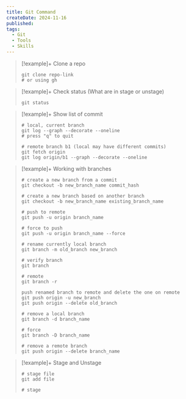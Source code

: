 ```yaml
---
title: Git Command
createDate: 2024-11-16
published: 
tags:
  - Git
  - Tools
  - Skills
---
```

> [!example]+ Clone a repo
> 
> ```shell
> git clone repo-link
> # or using gh
> ```

> [!example]+ Check status (What are in stage or unstage)
> ```shell
> git status
> ```

> [!example]+ Show list of commit
> ```shell
> # local, current branch
> git log --graph --decorate --oneline
> # press "q" to quit
> 
> # remote branch b1 (local may have different commits)
> git fetch origin 
> git log origin/b1 --graph --decorate --oneline
> ```

> [!example]+ Working with branches
> ```shell
> # create a new branch from a commit
> git checkout -b new_branch_name commit_hash
> 
> # create a new branch based on another branch
> git checkout -b new_branch_name existing_branch_name
> 
> # push to remote
> git push -u origin branch_name
> 
> # force to push
> git push -u origin branch_name --force
> 
> # rename currently local branch
> git branch -m old_branch new_branch
> 
> # verify branch
> git branch
> 
> # remote
> git branch -r
> 
> push renamed branch to remote and delete the one on remote
> git push origin -u new_branch
> git push origin --delete old_branch
> 
> # remove a local branch
> git branch -d branch_name
> 
> # force
> git branch -D branch_name
> 
> # remove a remote branch
> git push origin --delete branch_name
> ```

> [!example]+ Stage and Unstage
> ```shell
> # stage file
> git add file
> 
> # stage 
> ```